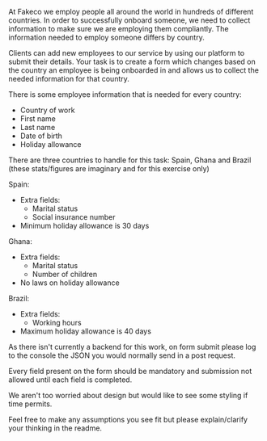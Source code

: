At Fakeco we employ people all around the world in hundreds of different countries. In order to successfully onboard someone, we need to collect information to make sure we are employing them compliantly. The information needed to employ someone differs by country. 

Clients can add new employees to our service by using our platform to submit their details. Your task is to create a form which changes based on the country an employee is being onboarded in and allows us to collect the needed information for that country.

There is some employee information that is needed for every country:

- Country of work
- First name
- Last name
- Date of birth
- Holiday allowance

There are three countries to handle for this task: Spain, Ghana and Brazil (these stats/figures are imaginary and for this exercise only)

Spain: 

- Extra fields:
    - Marital status
    - Social insurance number
- Minimum holiday allowance is 30 days

Ghana:

- Extra fields:
    - Marital status
    - Number of children
- No laws on holiday allowance

Brazil:

- Extra fields:
    - Working hours
- Maximum holiday allowance is 40 days

As there isn't currently a backend for this work, on form submit please log to the console the JSON you would normally send in a post request.

Every field present on the form should be mandatory and submission not allowed until each field is completed.

We aren't too worried about design but would like to see some styling if time permits.

Feel free to make any assumptions you see fit but please explain/clarify your thinking in the readme.